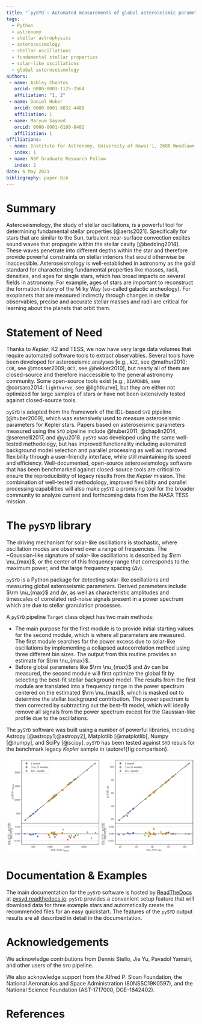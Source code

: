 ```yaml
---
title: "`pySYD`: Automated measurements of global asteroseismic parameters"
tags:
  - Python
  - astronomy
  - stellar astrophysics
  - asteroseismology
  - stellar oscillations
  - fundamental stellar properties
  - solar-like oscillations
  - global asteroseismology
authors:
 - name: Ashley Chontos
   orcid: 0000-0003-1125-2564
   affiliation: "1, 2"
 - name: Daniel Huber
   orcid: 0000-0001-8832-4488
   affiliation: 1
 - name: Maryum Sayeed 
   orcid: 0000-0001-6180-8482
   affiliation: 1
affiliations:
 - name: Institute for Astronomy, University of Hawai'i, 2680 Woodlawn Drive, Honolulu, HI 96822, USA
   index: 1
 - name: NSF Graduate Research Fellow
   index: 2
date: 6 May 2021
bibliography: paper.bib
---
```


# Summary

Asteroseismology, the study of stellar oscillations, is a powerful tool for determining fundamental stellar 
properties [@aerts2021]. Specifically for stars that are similar to the Sun, turbulent near-surface convection 
excites sound waves that propagate within the stellar cavity [@bedding2014]. These waves penetrate 
into different depths within the star and therefore provide powerful constraints on stellar interiors that would 
otherwise be inaccessible. Asteroseismology is well-established in astronomy as the gold standard for 
characterizing fundamental properties like masses, radii, densities, and ages for single stars, which has
broad impacts on several fields in astronomy. For example, ages of stars are important to reconstruct the 
formation history of the Milky Way (so-called galactic archeology). For exoplanets that are measured indirectly 
through changes in stellar observables, precise and accurate stellar masses and radii are critical for 
learning about the planets that orbit them.

# Statement of Need

Thanks to *Kepler*, K2 and TESS, we now have very large data volumes that require automated software tools
to extract observables. Several tools have been developed for asteroseismic analyses [e.g., `A2Z`, see @mathur2010; 
`COR`, see @mosser2009; `OCT`, see @hekker2010], but nearly all of them are closed-source and therefore inaccessible to 
the general astronomy community. Some open-source tools exist [e.g., `DIAMONDS`, see @corsaro2014; `lightkurve`, see
@lightkurve], but they are either not optimized for large samples of stars or have not been extensively tested 
against closed-source tools.

`pySYD` is adapted from the framework of the IDL-based `SYD` pipeline [@huber2009], which was extensively used 
to measure asteroseismic parameters for Kepler stars. Papers based on asteroseismic parameters measured using the 
`SYD` pipeline include @huber2011, @chaplin2014, @serenelli2017, and @yu2018. `pySYD` was developed using the same 
well-tested methodology, but has improved functionality including automated background model selection 
and parallel processing as well as improved flexibility through a user-friendly interface, while still 
maintaining its speed and efficiency. Well-documented, open-source asteroseismology software that has been 
benchmarked against closed-source tools are critical to ensure the reproducibility of legacy results from 
the *Kepler* mission. The combination of well-tested methodology, improved flexibility and parallel processing
capabilities will also make `pySYD` a promising tool for the broader community to analyze current and 
forthcoming data from the NASA TESS mission.

# The `pySYD` library

The driving mechanism for solar-like oscillations is stochastic, where oscillation modes are observed over a range 
of frequencies. The ~Gaussian-like signature of solar-like oscillations is described by $\rm \nu_{max}$, or the center
of this frequency range that corresponds to the maximum power, and the large frequency spacing ($\Delta\nu$). 

`pySYD` is a Python package for detecting solar-like oscillations and measuring global asteroseismic parameters. 
Derived parameters include $\rm \nu_{max}$ and $\Delta\nu$, as well as characteristic amplitudes and timescales 
of correlated red-noise signals present in a power spectrum which are due to stellar granulation processes.

A `pySYD` pipeline `Target` class object has two main methods:

- The main purpose for the first module is to provide initial starting values for the second module, which is where
  all parameters are measured. The first module searches for the power excess due to solar-like oscillations by
  implementing a collapsed autocorrelation method using three different bin sizes.  The output from this routine 
  provides an estimate for $\rm \nu_{max}$. 
- Before global parameters like $\rm \nu_{max}$ and $\Delta\nu$ can be measured, the second module will first optimize 
  the global fit by selecting the best-fit stellar background model. The results from the first module are translated 
  into a frequency range in the power spectrum centered on the estimated $\rm \nu_{max}$, which is masked out to 
  determine the stellar background contribution. The power spectrum is then corrected by subtracting out the best-fit 
  model, which will ideally remove all signals from the power spectrum except for the Gaussian-like profile due to the 
  oscillations.
  
The `pySYD` software was built using a number of powerful libraries, including Astropy [@astropy1;@astropy2], 
Matplotlib [@matplotlib], Numpy [@numpy], and SciPy [@scipy]. `pySYD` has been tested against `SYD` resuls for
the benchmark legacy *Kepler* sample in \autoref{fig:comparison}.

![Caption for example figure.\label{fig:comparison}](comparison.png)

# Documentation & Examples

The main documentation for the `pySYD` software is hosted by [ReadTheDocs](https://readthedocs.org) at
[pysyd.readthedocs.io](https://pysyd.readthedocs.io). `pySYD` provides a convenient setup feature that 
will download data for three example stars and automatically create the recommended files for an easy 
quickstart. The features of the `pySYD` output results are all described in detail in the documentation.

# Acknowledgements

We acknowledge contributions from Dennis Stello, Jie Yu, Pavadol Yamsiri, and other users of the `SYD` pipeline.

We also acknowledge support from the Alfred P. Sloan Foundation, the National Aeronatuics and Space Administration
(80NSSC19K0597), and the National Science Foundation (AST-1717000, DGE-1842402).

# References
